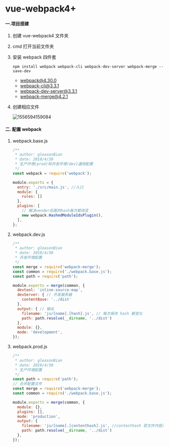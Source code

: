 # vue-webpack4+

#### 一.项目搭建

1. 创建 vue-webpack4 文件夹

2. cmd 打开当前文件夹

3. 安装 webpack 四件套

   `npm install webpack webpack-cli webpack-dev-server webpack-merge --save-dev`

   + webpack@4.30.0
   + webpack-cli@3.3.1
   + webpack-dev-server@3.3.1
   + webpack-merge@4.2.1

4. 创建相应文件

   ![1556594159084](C:\Users\lzw\AppData\Roaming\Typora\typora-user-images\1556594159084.png)

#### 二. 配置 webpack

1. webpack.base.js

   ```javascript
   /**
    * author: gleasonBian
    * date: 2019/4/30
    * 生产环境(prod)和开发环境(dev)通用配置
    */
   const webpack = require('webpack');
   
   module.exports = {
     entry: './src/main.js', //入口
     module: {
       rules: []
     },
     plugins: [
       // 解决vender后面的hash每次都改变
       new webpack.HashedModuleIdsPlugin(),
     ],
   };
   ```

2. webpack.dev.js

   ```javascript
   /**
    * author: gleasonBian
    * date: 2019/4/30
    * 开发环境配置
    */
   const merge = require('webpack-merge');
   const common = require('./webpack.base.js');
   const path = require('path');
   
   module.exports = merge(common, {
     devtool: 'inline-source-map',
     devServer: { // 开发服务器
       contentBase: '../dist'
     },
     output: { // 输出
       filename: 'js/[name].[hash].js', // 每次保存 hash 都变化
       path: path.resolve(__dirname, '../dist')
     },
     module: {},
     mode: 'development',
   });
   ```

3. webpack.prod.js

   ```javascript
   /**
    * author: gleasonBian
    * date: 2019/4/30
    * 生产环境配置
    */
   const path = require('path');
   // 合并配置文件
   const merge = require('webpack-merge');
   const common = require('./webpack.base.js');
   
   module.exports = merge(common, {
     module: {},
     plugins: [],
     mode: 'production',
     output: {
       filename: 'js/[name].[contenthash].js', //contenthash 若文件内容无变化，则contenthash 名称不变
       path: path.resolve(__dirname, '../dist')
     },
   });
   ```

   